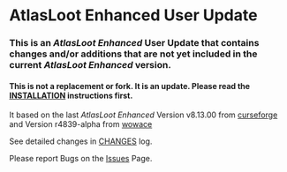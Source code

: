 # AtlasLoot Enhanced User Update

### This is an *AtlasLoot Enhanced* User Update that contains changes and/or additions that are not yet included in the current *AtlasLoot Enhanced* version.

#### This is not a **replacement** or **fork**. It is an update. Please read the [INSTALLATION](https://github.com/Nitrinax/AtlasLoot-Enhanced-User-Update/blob/main/INSTALLATION.md) instructions first.

It based on the last *AtlasLoot Enhanced* Version v8.13.00 from [curseforge](https://www.curseforge.com/wow/addons/atlasloot-enhanced) and Version r4839-alpha from [wowace](https://www.wowace.com/projects/atlasloot-enhanced/files)

See detailed changes in [CHANGES](https://github.com/Nitrinax/AtlasLoot-Enhanced-User-Update/blob/main/CHANGES.md) log.

Please report Bugs on the [Issues](https://github.com/Nitrinax/AtlasLoot-Enhanced-User-Update/issues) Page.